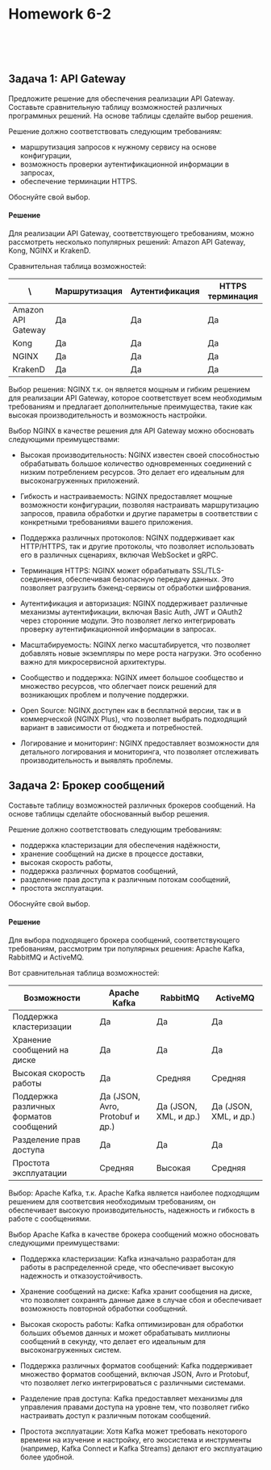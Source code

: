 <h1>Homework 6-2 </h1> <br>
<br>
<br>

## Задача 1: API Gateway 

Предложите решение для обеспечения реализации API Gateway. Составьте сравнительную таблицу возможностей различных программных решений. На основе таблицы сделайте выбор решения.

Решение должно соответствовать следующим требованиям:
- маршрутизация запросов к нужному сервису на основе конфигурации,
- возможность проверки аутентификационной информации в запросах,
- обеспечение терминации HTTPS.

Обоснуйте свой выбор.


<h4>Решение</h4>

Для реализации API Gateway, соответствующего требованиям, можно рассмотреть несколько популярных решений: Amazon API Gateway, Kong, NGINX и KrakenD.

Сравнительная таблица возможностей:

\ | Маршрутизация | Аутентификация | HTTPS терминация
|---|---|---|---|
Amazon API Gateway | Да | Да | Да
Kong | Да | Да | Да
NGINX | Да | Да | Да
KrakenD | Да | Да | Да

Выбор решения: NGINX т.к. он является мощным и гибким решением для реализации API Gateway, которое соответствует всем необходимым требованиям и предлагает дополнительные преимущества, такие как высокая производительность и возможность настройки.

Выбор NGINX в качестве решения для API Gateway можно обосновать следующими преимуществами:

- Высокая производительность: NGINX известен своей способностью обрабатывать большое количество одновременных соединений с низким потреблением ресурсов. Это делает его идеальным для высоконагруженных приложений.

- Гибкость и настраиваемость: NGINX предоставляет мощные возможности конфигурации, позволяя настраивать маршрутизацию запросов, правила обработки и другие параметры в соответствии с конкретными требованиями вашего приложения.

- Поддержка различных протоколов: NGINX поддерживает как HTTP/HTTPS, так и другие протоколы, что позволяет использовать его в различных сценариях, включая WebSocket и gRPC.

- Терминация HTTPS: NGINX может обрабатывать SSL/TLS-соединения, обеспечивая безопасную передачу данных. Это позволяет разгрузить бэкенд-сервисы от обработки шифрования.

- Аутентификация и авторизация: NGINX поддерживает различные механизмы аутентификации, включая Basic Auth, JWT и OAuth2 через сторонние модули. Это позволяет легко интегрировать проверку аутентификационной информации в запросах.

- Масштабируемость: NGINX легко масштабируется, что позволяет добавлять новые экземпляры по мере роста нагрузки. Это особенно важно для микросервисной архитектуры.

- Сообщество и поддержка: NGINX имеет большое сообщество и множество ресурсов, что облегчает поиск решений для возникающих проблем и получение поддержки.

- Open Source: NGINX доступен как в бесплатной версии, так и в коммерческой (NGINX Plus), что позволяет выбрать подходящий вариант в зависимости от бюджета и потребностей.

- Логирование и мониторинг: NGINX предоставляет возможности для детального логирования и мониторинга, что позволяет отслеживать производительность и выявлять проблемы.


## Задача 2: Брокер сообщений

Составьте таблицу возможностей различных брокеров сообщений. На основе таблицы сделайте обоснованный выбор решения.

Решение должно соответствовать следующим требованиям:
- поддержка кластеризации для обеспечения надёжности,
- хранение сообщений на диске в процессе доставки,
- высокая скорость работы,
- поддержка различных форматов сообщений,
- разделение прав доступа к различным потокам сообщений,
- простота эксплуатации.

Обоснуйте свой выбор.

<h4>Решение</h4>

Для выбора подходящего брокера сообщений, соответствующего требованиям, рассмотрим три популярных решения: Apache Kafka, RabbitMQ и ActiveMQ.

Вот сравнительная таблица возможностей:

Возможности | Apache Kafka | RabbitMQ | ActiveMQ
|---|---|---|---|
Поддержка кластеризации | Да | Да | Да
Хранение сообщений на диске | Да | Да | Да
Высокая скорость работы | Да | Средняя | Средняя
Поддержка различных форматов сообщений | Да (JSON, Avro, Protobuf и др.) | Да (JSON, XML, и др.) | Да (JSON, XML, и др.)
Разделение прав доступа | Да | Да | Да
Простота эксплуатации | Средняя | Высокая | Средняя

Выбор: Apache Kafka, т.к. Apache Kafka является наиболее подходящим решением для соответсвия необходимым требованиям, он обеспечивает высокую производительность, надежность и гибкость в работе с сообщениями.

Выбор  Apache Kafka в качестве брокера сообщений можно обосновать следующими преимуществами:

- Поддержка кластеризации: Kafka изначально разработан для работы в распределенной среде, что обеспечивает высокую надежность и отказоустойчивость.

- Хранение сообщений на диске: Kafka хранит сообщения на диске, что позволяет сохранять данные даже в случае сбоя и обеспечивает возможность повторной обработки сообщений.

- Высокая скорость работы: Kafka оптимизирован для обработки больших объемов данных и может обрабатывать миллионы сообщений в секунду, что делает его идеальным для высоконагруженных систем.

- Поддержка различных форматов сообщений: Kafka поддерживает множество форматов сообщений, включая JSON, Avro и Protobuf, что позволяет легко интегрироваться с различными системами.

- Разделение прав доступа: Kafka предоставляет механизмы для управления правами доступа на уровне тем, что позволяет гибко настраивать доступ к различным потокам сообщений.

- Простота эксплуатации: Хотя Kafka может требовать некоторого времени на изучение и настройку, его экосистема и инструменты (например, Kafka Connect и Kafka Streams) делают его эксплуатацию более удобной.
